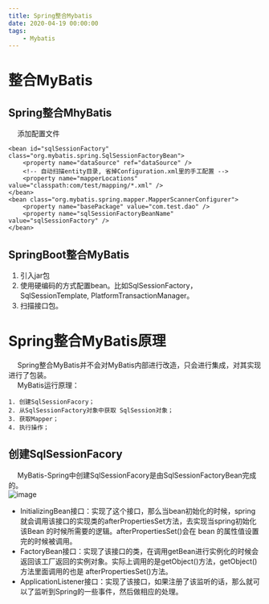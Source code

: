 ```yaml
---
title: Spring整合Mybatis
date: 2020-04-19 00:00:00
tags:
    - Mybatis
---
```




# 整合MyBatis  

## Spring整合MhyBatis  

&emsp; 添加配置文件  

```
<bean id="sqlSessionFactory" class="org.mybatis.spring.SqlSessionFactoryBean">
    <property name="dataSource" ref="dataSource" />
    <!-- 自动扫描entity目录, 省掉Configuration.xml里的手工配置 -->
    <property name="mapperLocations" value="classpath:com/test/mapping/*.xml" />
</bean>
<bean class="org.mybatis.spring.mapper.MapperScannerConfigurer">
    <property name="basePackage" value="com.test.dao" />
    <property name="sqlSessionFactoryBeanName" value="sqlSessionFactory" />
</bean>
```


## SpringBoot整合MyBatis  
1. 引入jar包
2. 使用硬编码的方式配置bean。比如SqlSessionFactory，SqlSessionTemplate, PlatformTransactionManager。
3. 扫描接口包。


# Spring整合MyBatis原理  
&emsp; Spring整合MyBatis并不会对MyBatis内部进行改造，只会进行集成，对其实现进行了包装。  
&emsp; MyBatis运行原理：  

    1. 创建SqlSessionFacory；
    2. 从SqlSessionFactory对象中获取 SqlSession对象；
    3. 获取Mapper；
    4. 执行操作；

## 创建SqlSessionFacory  
&emsp; MyBatis-Spring中创建SqlSessionFacory是由SqlSessionFactoryBean完成的。  
![image](https://gitee.com/wt1814/pic-host/raw/master/images/SSM/Mybatis/mybatis-24.png)  

* InitializingBean接口：实现了这个接口，那么当bean初始化的时候，spring就会调用该接口的实现类的afterPropertiesSet方法，去实现当spring初始化该Bean 的时候所需要的逻辑。afterPropertiesSet()会在 bean 的属性值设置完的时候被调用。  
* FactoryBean接口：实现了该接口的类，在调用getBean进行实例化的时候会返回该工厂返回的实例对象。实际上调用的是getObject()方法，getObject() 方法里面调用的也是 afterPropertiesSet()方法。  
* ApplicationListener接口：实现了该接口，如果注册了该监听的话，那么就可以了监听到Spring的一些事件，然后做相应的处理。  






